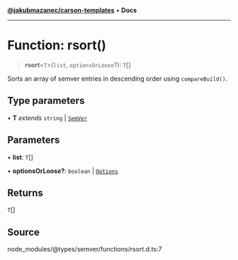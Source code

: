 [**@jakubmazanec/carson-templates**](../../../README.md) • **Docs**

---

# Function: rsort()

> **rsort**\<`T`\>(`list`, `optionsOrLoose`?): `T`[]

Sorts an array of semver entries in descending order using `compareBuild()`.

## Type parameters

• **T** _extends_ `string` \| [`SemVer`](../classes/SemVer.md)

## Parameters

• **list**: `T`[]

• **optionsOrLoose?**: `boolean` \| [`Options`](../interfaces/Options.md)

## Returns

`T`[]

## Source

node_modules/@types/semver/functions/rsort.d.ts:7
